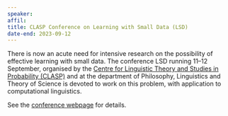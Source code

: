 ```yaml
---
speaker: 
affil: 
title: CLASP Conference on Learning with Small Data (LSD)
date-end: 2023-09-12
---
```


There is now an acute need for intensive research on the possibility of effective learning with small data. The conference LSD running 11–12 September, organised by the [Centre for Linguistic Theory and Studies in Probability (CLASP)](https://www.gu.se/en/clasp) and at the department of Philosophy, Linguistics and Theory of Science is devoted to work on this problem, with application to computational linguistics. 

See the [conference webpage](https://sites.google.com/view/learning-with-small-data/home) for details.
